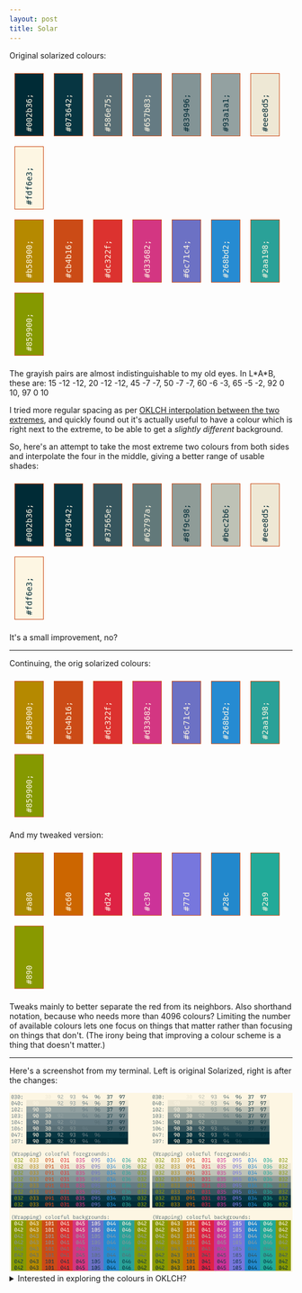 ```yaml
---
layout: post
title: Solar
---
```


<style>
.solartile { border: 1px solid #cb4b16; float: left; margin: 9px; line-height: 50px; width: 50px; height: 110px; writing-mode: vertical-lr; transform: rotate(180deg); }
.solartall { height: 130px; }
.solartile tt { padding: 7px; }
</style>

Original solarized colours:

<div>
<div class="solartile" style="background: #002b36; color: #fdf6e3;"><tt>#002b36;</tt></div>
<div class="solartile" style="background: #073642; color: #fdf6e3;"><tt>#073642;</tt></div>
<div class="solartile" style="background: #586e75; color: #fdf6e3;"><tt>#586e75;</tt></div>
<div class="solartile" style="background: #657b83; color: #fdf6e3;"><tt>#657b83;</tt></div>
<div class="solartile" style="background: #839496; color: #002b36;"><tt>#839496;</tt></div>
<div class="solartile" style="background: #93a1a1; color: #002b36;"><tt>#93a1a1;</tt></div>
<div class="solartile" style="background: #eee8d5; color: #002b36;"><tt>#eee8d5;</tt></div>
<div class="solartile" style="background: #fdf6e3; color: #002b36;"><tt>#fdf6e3;</tt></div>
<div style="clear: both;"></div>
<div class="solartile" style="background: #b58900; color: #fdf6e3;"><tt>#b58900;</tt></div>
<div class="solartile" style="background: #cb4b16; color: #fdf6e3;"><tt>#cb4b16;</tt></div>
<div class="solartile" style="background: #dc322f; color: #fdf6e3;"><tt>#dc322f;</tt></div>
<div class="solartile" style="background: #d33682; color: #fdf6e3;"><tt>#d33682;</tt></div>
<div class="solartile" style="background: #6c71c4; color: #fdf6e3;"><tt>#6c71c4;</tt></div>
<div class="solartile" style="background: #268bd2; color: #fdf6e3;"><tt>#268bd2;</tt></div>
<div class="solartile" style="background: #2aa198; color: #fdf6e3;"><tt>#2aa198;</tt></div>
<div class="solartile" style="background: #859900; color: #fdf6e3;"><tt>#859900;</tt></div>
<div style="clear: both;"></div>
</div>

The grayish pairs are almost indistinguishable to my old eyes. In L\*A\*B, these are: 15 -12 -12, 20 -12 -12, 45 -7 -7, 50 -7 -7, 60 -6 -3, 65 -5 -2, 92 0 10, 97 0 10

I tried more regular spacing as per [OKLCH interpolation between the two extremes](https://colordesigner.io/gradient-generator?mode=lch#002b36-fdf6e3), and quickly found out it's actually useful to have a colour which is right next to the extreme, to be able to get a *slightly different* background.

<!--
The above mentioned failed experiment...

<div>
<div class="solartile" style="background: #002b36; color: #fdf6e3;"><tt>#002b36;</tt></div>
<div class="solartile" style="background: #25454c; color: #fdf6e3;"><tt>#25454c;</tt></div>
<div class="solartile" style="background: #476064; color: #fdf6e3;"><tt>#476064;</tt></div>
<div class="solartile" style="background: #697c7c; color: #fdf6e3;"><tt>#697c7c;</tt></div>
<div class="solartile" style="background: #8c9995; color: #002b36;"><tt>#8c9995;</tt></div>
<div class="solartile" style="background: #b0b7ae; color: #002b36;"><tt>#b0b7ae;</tt></div>
<div class="solartile" style="background: #d6d6c8; color: #002b36;"><tt>#d6d6c8;</tt></div>
<div class="solartile" style="background: #fdf6e3; color: #002b36;"><tt>#fdf6e3;</tt></div>
<div style="clear: both;"></div>
</div>
-->

So, here's an attempt to take the most extreme two colours from both sides and interpolate the four in the middle, giving a better range of usable shades:

<div>
<div class="solartile" style="background: #002b36; color: #fdf6e3;"><tt>#002b36;</tt></div>
<div class="solartile" style="background: #073642; color: #fdf6e3;"><tt>#073642;</tt></div>
<div class="solartile" style="background: #37565e; color: #fdf6e3;"><tt>#37565e;</tt></div>
<div class="solartile" style="background: #62797a; color: #fdf6e3;"><tt>#62797a;</tt></div>
<div class="solartile" style="background: #8f9c98; color: #002b36;"><tt>#8f9c98;</tt></div>
<div class="solartile" style="background: #bec2b6; color: #002b36;"><tt>#bec2b6;</tt></div>
<div class="solartile" style="background: #eee8d5; color: #002b36;"><tt>#eee8d5;</tt></div>
<div class="solartile" style="background: #fdf6e3; color: #002b36;"><tt>#fdf6e3;</tt></div>
<div style="clear: both;"></div>
</div>

It's a small improvement, no?

<!--
Start from slightly more extreme colours. No improvement.

<div>
<div class="solartile" style="background: #002c33; color: #fdf6e3;"><tt>#002c33;</tt></div>
<div class="solartile" style="background: #163a3f; color: #fdf6e3;"><tt>#163a3f;</tt></div>
<div class="solartile" style="background: #3e5a5b; color: #fdf6e3;"><tt>#3e5a5b;</tt></div>
<div class="solartile" style="background: #677b78; color: #fdf6e3;"><tt>#677b78;</tt></div>
<div class="solartile" style="background: #919e97; color: #002b36;"><tt>#919e97;</tt></div>
<div class="solartile" style="background: #bdc2b6; color: #002b36;"><tt>#bdc2b6;</tt></div>
<div class="solartile" style="background: #eae8d7; color: #002b36;"><tt>#eae8d7;</tt></div>
<div class="solartile" style="background: #fff9e6; color: #002b36;"><tt>#fff9e6;</tt></div>
<div style="clear: both;"></div>
</div>
-->


---

Continuing, the orig solarized colours:

<div>
<div class="solartile" style="background: #b58900; color: #fdf6e3;"><tt>#b58900;</tt></div>
<div class="solartile" style="background: #cb4b16; color: #fdf6e3;"><tt>#cb4b16;</tt></div>
<div class="solartile" style="background: #dc322f; color: #fdf6e3;"><tt>#dc322f;</tt></div>
<div class="solartile" style="background: #d33682; color: #fdf6e3;"><tt>#d33682;</tt></div>
<div class="solartile" style="background: #6c71c4; color: #fdf6e3;"><tt>#6c71c4;</tt></div>
<div class="solartile" style="background: #268bd2; color: #fdf6e3;"><tt>#268bd2;</tt></div>
<div class="solartile" style="background: #2aa198; color: #fdf6e3;"><tt>#2aa198;</tt></div>
<div class="solartile" style="background: #859900; color: #fdf6e3;"><tt>#859900;</tt></div>
<div style="clear: both;"></div>
</div>

<!--
Tweaks in Oklch:

<div>
<div class="solartile solartall" style="background: oklch(64%, 0.13,  91); color: #fdf6e3;"><tt>64 13  91</tt></div>
<div class="solartile solartall" style="background: oklch(62%, 0.15,  53); color: #fdf6e3;"><tt>62 15  53</tt></div>
<div class="solartile solartall" style="background: oklch(59%, 0.21,  20); color: #fdf6e3;"><tt>59 21  20</tt></div>
<div class="solartile solartall" style="background: oklch(57%, 0.22, 345); color: #fdf6e3;"><tt>57 22 345</tt></div>
<div class="solartile solartall" style="background: oklch(60%, 0.13, 282); color: #fdf6e3;"><tt>60 13 282</tt></div>
<div class="solartile solartall" style="background: oklch(60%, 0.13, 244); color: #fdf6e3;"><tt>60 13 244</tt></div>
<div class="solartile solartall" style="background: oklch(67%, 0.10, 195); color: #fdf6e3;"><tt>67 10 195</tt></div>
<div class="solartile solartall" style="background: oklch(65%, 0.15, 120); color: #fdf6e3;"><tt>65 15 120</tt></div>
<div style="clear: both;"></div>
</div>
-->

And my tweaked version:

<div>
<div class="solartile" style="background: #a80; color: #fdf6e3;"><tt>#a80</tt></div>
<div class="solartile" style="background: #c60; color: #fdf6e3;"><tt>#c60</tt></div>
<div class="solartile" style="background: #d24; color: #fdf6e3;"><tt>#d24</tt></div>
<div class="solartile" style="background: #c39; color: #fdf6e3;"><tt>#c39</tt></div>
<div class="solartile" style="background: #77d; color: #fdf6e3;"><tt>#77d</tt></div>
<div class="solartile" style="background: #28c; color: #fdf6e3;"><tt>#28c</tt></div>
<div class="solartile" style="background: #2a9; color: #fdf6e3;"><tt>#2a9</tt></div>
<div class="solartile" style="background: #890; color: #fdf6e3;"><tt>#890</tt></div>
<div style="clear: both;"></div>
</div>

Tweaks mainly to better separate the red from its neighbors. Also shorthand notation, because who needs more than 4096 colours? Limiting the number of available colours lets one focus on things that matter rather than focusing on things that don't. (The irony being that improving a colour scheme is a thing that doesn't matter.)

<!--
Here, an attempt at an automatic rainbow, which falls, well flat...

<div>
<div class="solartile" style="background: #bb9900; color: #fdf6e3;"><tt>#bb9900</tt></div>
<div class="solartile" style="background: #e27e47; color: #fdf6e3;"><tt>#e27e47</tt></div>
<div class="solartile" style="background: #e37394; color: #fdf6e3;"><tt>#e37394</tt></div>
<div class="solartile" style="background: #c17ed5; color: #fdf6e3;"><tt>#c17ed5</tt></div>
<div class="solartile" style="background: #8095f4; color: #fdf6e3;"><tt>#8095f4</tt></div>
<div class="solartile" style="background: #00ace1; color: #fdf6e3;"><tt>#00ace1</tt></div>
<div class="solartile" style="background: #00b8a5; color: #fdf6e3;"><tt>#00b8a5</tt></div>
<div class="solartile" style="background: #6eb156; color: #fdf6e3;"><tt>#6eb156</tt></div>
<div style="clear: both;"></div>
</div>
-->

---

Here's a screenshot from my terminal. Left is original Solarized, right is after the changes:

<div class="wide">
<img alt="solarized comparison" src="/assets/2024/solarized-improvements.webp" />
</div>

<!--
---

Back to the base colours:

<div>
<div class="solartile solartall" style="background: oklch(26%, 0.050, 220); color: #fdf6e3;"><tt>xoxoxo</tt></div>
<div class="solartile solartall" style="background: oklch(31%, 0.050, 220); color: #fdf6e3;"><tt>xoxoxo</tt></div>
<div class="solartile solartall" style="background: oklch(43%, 0.040, 215); color: #fdf6e3;"><tt>xoxoxo</tt></div>
<div class="solartile solartall" style="background: oklch(56%, 0.025, 200); color: #fdf6e3;"><tt>xoxoxo</tt></div>
<div class="solartile solartall" style="background: oklch(68%, 0.015, 175); color: #002b36;"><tt>xoxoxo</tt></div>
<div class="solartile solartall" style="background: oklch(80%, 0.015, 122); color: #002b36;"><tt>xoxoxo</tt></div>
<div class="solartile solartall" style="background: oklch(93%, 0.020,  92); color: #002b36;"><tt>xoxoxo</tt></div>
<div class="solartile solartall" style="background: oklch(98%, 0.020,  90); color: #002b36;"><tt>xoxoxo</tt></div>
<div style="clear: both;"></div>
</div>
-->

<details>
<summary>Interested in exploring the colours in OKLCH?</summary>

<p>
Here are the base colours in the format to paste to <a href="https://huetone.ardov.me/">Huetone</a>:
</p>

<pre>
{
  "name": "solar base",
  "hues": [
    {
      "name": "color",
      "colors": [
        "#002b36",
        "#073642",
        "#37565e",
        "#62797a",
        "#8f9c98",
        "#bec2b6",
        "#eee8d5",
        "#fdf6e3"
      ]
    }
  ]
}
</pre>

<p>
And the colour wheel:
</p>

<pre>
{
  "name": "solar colours",
  "hues": [
    {
      "name": "color",
      "colors": [
        "#aa8800",
        "#cc6600",
        "#dd2244",
        "#cc3399",
        "#7777dd",
        "#2288cc",
        "#22aa99",
        "#889900"
      ]
    }
  ]
}
</pre>

</details>

